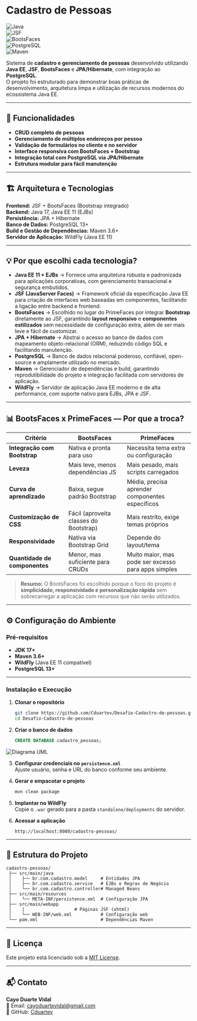# Cadastro de Pessoas  

![Java](https://img.shields.io/badge/Java-17-ED8B00?style=for-the-badge&logo=openjdk&logoColor=white)  
![JSF](https://img.shields.io/badge/JSF-2.2+-orange)  
![BootsFaces](https://img.shields.io/badge/BootsFaces-2.0.1+-blue)  
![PostgreSQL](https://img.shields.io/badge/PostgreSQL-13+-blue?logo=postgresql)  
![Maven](https://img.shields.io/badge/Maven-3.6+-red?logo=apache-maven)  

Sistema de **cadastro e gerenciamento de pessoas** desenvolvido utilizando **Java EE**, **JSF**, **BootsFaces** e **JPA/Hibernate**, com integração ao **PostgreSQL**.  
O projeto foi estruturado para demonstrar boas práticas de desenvolvimento, arquitetura limpa e utilização de recursos modernos do ecossistema Java EE.  

---

## 📌 Funcionalidades

- **CRUD completo de pessoas**  
- **Gerenciamento de múltiplos endereços por pessoa**  
- **Validação de formulários no cliente e no servidor**  
- **Interface responsiva com BootsFaces + Bootstrap**  
- **Integração total com PostgreSQL via JPA/Hibernate**  
- **Estrutura modular para fácil manutenção**  

---

## 🏗 Arquitetura e Tecnologias

**Frontend:** JSF + BootsFaces (Bootstrap integrado)  
**Backend:** Java 17, Java EE 11 (EJBs)  
**Persistência:** JPA + Hibernate  
**Banco de Dados:** PostgreSQL 13+  
**Build e Gestão de Dependências:** Maven 3.6+  
**Servidor de Aplicação:** WildFly (Java EE 11)  

---

## 💡 Por que escolhi cada tecnologia?

- **Java EE 11 + EJBs** → Fornece uma arquitetura robusta e padronizada para aplicações corporativas, com gerenciamento transacional e segurança embutidos.  
- **JSF (JavaServer Faces)** → Framework oficial da especificação Java EE para criação de interfaces web baseadas em componentes, facilitando a ligação entre backend e frontend.  
- **BootsFaces** → Escolhido no lugar do PrimeFaces por integrar **Bootstrap** diretamente ao JSF, garantindo **layout responsivo** e **componentes estilizados** sem necessidade de configuração extra, além de ser mais leve e fácil de customizar.  
- **JPA + Hibernate** → Abstrai o acesso ao banco de dados com mapeamento objeto-relacional (ORM), reduzindo código SQL e facilitando manutenção.  
- **PostgreSQL** → Banco de dados relacional poderoso, confiável, open-source e amplamente utilizado no mercado.  
- **Maven** → Gerenciador de dependências e build, garantindo reprodutibilidade do projeto e integração facilitada com servidores de aplicação.  
- **WildFly** → Servidor de aplicação Java EE moderno e de alta performance, com suporte nativo para EJBs, JPA e JSF.  

---

## 📊 BootsFaces x PrimeFaces — Por que a troca?

| Critério                  | BootsFaces | PrimeFaces |
|---------------------------|------------|------------|
| **Integração com Bootstrap** | Nativa e pronta para uso | Necessita tema extra ou configuração |
| **Leveza**                | Mais leve, menos dependências JS | Mais pesado, mais scripts carregados |
| **Curva de aprendizado**  | Baixa, segue padrão Bootstrap | Média, precisa aprender componentes específicos |
| **Customização de CSS**   | Fácil (aproveita classes do Bootstrap) | Mais restrito, exige temas próprios |
| **Responsividade**        | Nativa via Bootstrap Grid | Depende do layout/tema |
| **Quantidade de componentes** | Menor, mas suficiente para CRUDs | Muito maior, mas pode ser excesso para apps simples |

> **Resumo:** O BootsFaces foi escolhido porque o foco do projeto é **simplicidade, responsividade e personalização rápida** sem sobrecarregar a aplicação com recursos que não serão utilizados.

---

## ⚙️ Configuração do Ambiente

### **Pré-requisitos**
- **JDK 17+**
- **Maven 3.6+**
- **WildFly** (Java EE 11 compatível)
- **PostgreSQL 13+**

---

### **Instalação e Execução**

1. **Clonar o repositório**
   ```bash
   git clone https://github.com/Cduartev/Desafio-Cadastro-de-pessoas.git
   cd Desafio-Cadastro-de-pessoas
   ```

2. **Criar o banco de dados**
   ```sql
   CREATE DATABASE cadastro_pessoas;
   ```
![Diagrama UML](relacionamento.png)

3. **Configurar credenciais no `persistence.xml`**  
   Ajuste usuário, senha e URL do banco conforme seu ambiente.

4. **Gerar e empacotar o projeto**
   ```bash
   mvn clean package
   ```

5. **Implantar no WildFly**  
   Copie o `.war` gerado para a pasta `standalone/deployments` do servidor.

6. **Acessar a aplicação**
   ```
   http://localhost:8080/cadastro-pessoas/
   ```

---

## 📂 Estrutura do Projeto

```
cadastro-pessoas/
 ├── src/main/java
 │    ├── br.com.cadastro.model     # Entidades JPA
 │    ├── br.com.cadastro.service   # EJBs e Regras de Negócio
 │    └── br.com.cadastro.controller# Managed Beans
 ├── src/main/resources
 │    └── META-INF/persistence.xml  # Configuração JPA
 ├── src/main/webapp
 │    |                   # Páginas JSF (xhtml)
 │    └── WEB-INF/web.xml           # Configuração web
 └── pom.xml                        # Dependências Maven
```

---

## 📜 Licença

Este projeto está licenciado sob a [MIT License](LICENSE).

---

## 📬 Contato

**Cayo Duarte Vidal**  
📧 Email: [cayoduartevidal@gmail.com](mailto:cayoduartevidal@gmail.com)  
🔗 GitHub: [Cduartev](https://github.com/Cduartev)  
